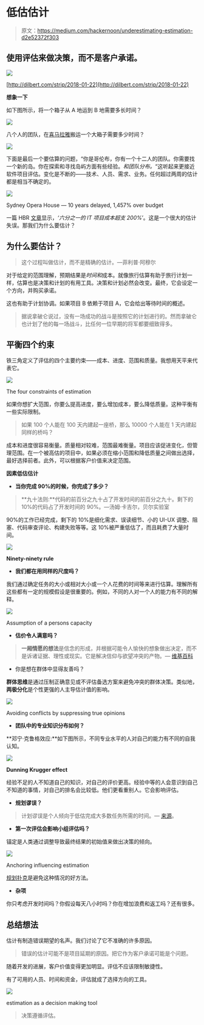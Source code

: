 # 低估估计

> 原文：<https://medium.com/hackernoon/underestimating-estimation-d2e52372f303>

## 使用评估来做决策，而不是客户承诺。

![](img/576456f673636235cba908e8b65a8061.png)

[http://dilbert.com/strip/2018-01-22](http://dilbert.com/strip/2018-01-22)

**想象一下**

如下图所示，将一个箱子从 A 地运到 B 地需要多长时间？

![](img/c4e161cc48e9bd5135d64e71673f76c7.png)

八个人的团队，在[喜马拉雅](https://en.wikipedia.org/wiki/Himalayas)搬运一个大箱子需要多少时间？

![](img/de55cdda3786c6ce44df6d10e63d0b6a.png)

下面是最后一个要估算的问题，“你是哥伦布，你有一个十二人的团队。你需要找一个新的岛。你在探索和寻找岛屿方面有些经验。*和团队分布。*“这听起来更接近软件项目评估。变化是不断的——技术、人员、需求、业务。任何超过两周的估计都是相当不确定的。

![](img/4dc6dac65b59d5a2c0ad1278c79851df.png)

Sydney Opera House — 10 years delayed, 1,457% over budget

一篇 HBR [文章](https://hbr.org/2011/09/why-your-it-project-may-be-riskier-than-you-think)显示，*‘六分之一的 IT 项目成本超支 200%’*。这是一个很大的估计失误。那我们为什么要估计？

## 为什么要估计？

> 这个过程叫做估计，而不是精确的估计。—菲利普·阿穆尔

对于给定的范围理解，预期结果是*时间和*成本。就像旅行估算有助于旅行计划一样，估算也是决策和计划的有用工具。决策和计划必然会改变。最终，它会设定一个方向，并购买承诺。

这也有助于计划协调。如果项目 B 依赖于项目 A，它会给出等待时间的概述。

> 据说拿破仑说过，没有一场成功的战斗是按照它的计划进行的。然而拿破仑也计划了他的每一场战斗，比任何一位早期的将军都要细致得多。

## 平衡四个约束

铁三角定义了评估的四个主要约束——成本、进度、范围和质量。我想用天平来代表它。

![](img/d50ced958ac80b2ddcf73fe0fa1eb93b.png)

The four constraints of estimation

如果你想扩大范围，你要么提高进度，要么增加成本，要么降低质量。这种平衡有一些实际限制。

> 如果 100 个人能在 100 天内建起一座桥，那么 10000 个人能在 1 天内建起同样的桥吗？

成本和进度很容易衡量。质量相对较难，范围最难衡量。项目应该促进变化，但管理范围。在一个被高估的项目中，如果必须在缩小范围和降低质量之间做出选择，最好选择前者。此外，可以根据客户价值来决定范围。

**因素低估估计**

*   **当你完成 90%的时候，你完成了多少？**

> **九十法则:**代码的前百分之九十占了开发时间的前百分之九十。剩下的 10%的代码占了开发时间的 90%。—汤姆·卡吉尔，贝尔实验室

90%的工作已经完成，剩下的 10%是细化需求、误读细节、小的 UI-UX 调整、阻塞、代码审查评论、构建失败等等。这 10%被严重低估了，而且耗费了大量时间。

![](img/59e34b9f1f1a0180c53d490c1f1e6161.png)

**Ninety-ninety rule**

*   **我们都在用同样的尺度吗？**

我们通过确定任务的大小或相对大小或一个人花费的时间等来进行估算。理解所有这些都有一定的规模假设是很重要的。例如，不同的人对一个人的能力有不同的解释。

![](img/90a0f7a5d3075cc245f338f354b771e6.png)

Assumption of a persons capacity

*   **估价令人满意吗？**

> **一厢情愿的想法**是信念的形成，并根据可能令人愉快的想象做出决定，而不是诉诸证据、理性或现实。它是解决信仰与欲望冲突的产物。— [维基百科](https://en.wikipedia.org/wiki/Wishful_thinking)

*   你是想在群体中显得友善吗？

**群体思维**是通过压制正确意见或不评估备选方案来避免冲突的群体决策。类似地，**两极分化**是个性更强的人主导估计值的影响。

![](img/bb5120797d3c56fd0880f7fff5f975d2.png)

Avoiding conflicts by suppressing true opinions

*   **团队中的专业知识分布如何？**

**邓宁·克鲁格效应:**如下图所示，不同专业水平的人对自己的能力有不同的自我认知。

![](img/b03b1e4014c5ce56b70b244a3692d84a.png)

**Dunning Krugger effect**

经验不足的人不知道自己的知识，对自己的评价更高。经验中等的人会意识到自己不知道的事情，对自己的排名会比较低。他们更看重别人。它会影响评估。

*   **规划谬误？**

> 计划谬误是个人倾向于低估完成大多数任务所需的时间。— [来源](https://www.sicotests.com/psyarticle.asp?id=385)。

*   **第一次评估会影响小组评估吗？**

锚定是人类通过调整导致最终结果的初始值来做出决策的倾向。

![](img/c97e9999fbf4fa90bd7faccdb6ca2091.png)

Anchoring influencing estimation

[规划扑克](https://en.wikipedia.org/wiki/Planning_poker#The_reason)是避免这种情况的好方法。

*   **杂项**

你只考虑开发时间吗？你假设每天八小时吗？你在增加浪费和返工吗？还有很多。

## 总结想法

估计有制造错误期望的名声。我们讨论了它不准确的许多原因。

> 错误的估计可能不是项目延期的原因。把它作为客户承诺可能是个问题。

随着开发的进展，客户价值变得更加明显。评估不应该限制敏捷性。

有了可用的人员、时间和资金，评估就成了选择方向的工具。

![](img/296db856679189d339482bc5684d6bd0.png)

estimation as a decision making tool

> 决策遵循评估。